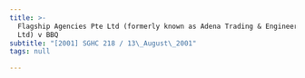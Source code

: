 ```yaml
---
title: >-
  Flagship Agencies Pte Ltd (formerly known as Adena Trading & Engineering Pte
  Ltd) v BBQ
subtitle: "[2001] SGHC 218 / 13\_August\_2001"
tags: null

---
```


